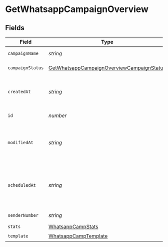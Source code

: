 # GetWhatsappCampaignOverview


## Fields

| Field                                                                                                         | Type                                                                                                          | Required                                                                                                      | Description                                                                                                   | Example                                                                                                       |
| ------------------------------------------------------------------------------------------------------------- | ------------------------------------------------------------------------------------------------------------- | ------------------------------------------------------------------------------------------------------------- | ------------------------------------------------------------------------------------------------------------- | ------------------------------------------------------------------------------------------------------------- |
| `campaignName`                                                                                                | *string*                                                                                                      | :heavy_check_mark:                                                                                            | Name of the WhatsApp Campaign                                                                                 | Test Campaign                                                                                                 |
| `campaignStatus`                                                                                              | [GetWhatsappCampaignOverviewCampaignStatus](../../models/shared/getwhatsappcampaignoverviewcampaignstatus.md) | :heavy_check_mark:                                                                                            | Status of the WhatsApp Campaign                                                                               | draft                                                                                                         |
| `createdAt`                                                                                                   | *string*                                                                                                      | :heavy_check_mark:                                                                                            | Creation UTC date-time of the WhatsApp campaign (YYYY-MM-DDTHH:mm:ss.SSSZ)                                    | 2017-06-01T12:30:00Z                                                                                          |
| `id`                                                                                                          | *number*                                                                                                      | :heavy_check_mark:                                                                                            | ID of the WhatsApp Campaign                                                                                   | 1672035851100690                                                                                              |
| `modifiedAt`                                                                                                  | *string*                                                                                                      | :heavy_check_mark:                                                                                            | UTC date-time of last modification of the WhatsApp campaign (YYYY-MM-DDTHH:mm:ss.SSSZ)                        | 2017-05-01T12:30:00Z                                                                                          |
| `scheduledAt`                                                                                                 | *string*                                                                                                      | :heavy_minus_sign:                                                                                            | UTC date-time on which WhatsApp campaign is scheduled. Should be in YYYY-MM-DDTHH:mm:ss.SSSZ format           | 2017-06-01T12:30:00Z                                                                                          |
| `senderNumber`                                                                                                | *string*                                                                                                      | :heavy_check_mark:                                                                                            | Sender of the WhatsApp Campaign                                                                               | 9368207029                                                                                                    |
| `stats`                                                                                                       | [WhatsappCampStats](../../models/shared/whatsappcampstats.md)                                                 | :heavy_minus_sign:                                                                                            | N/A                                                                                                           |                                                                                                               |
| `template`                                                                                                    | [WhatsappCampTemplate](../../models/shared/whatsappcamptemplate.md)                                           | :heavy_check_mark:                                                                                            | N/A                                                                                                           |                                                                                                               |